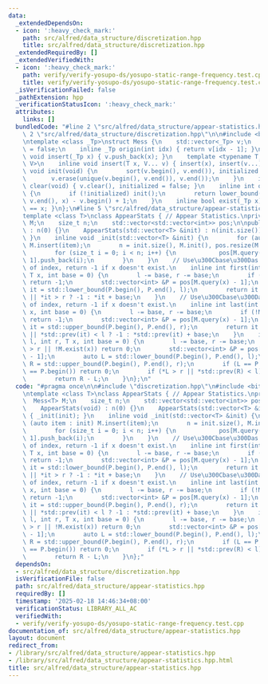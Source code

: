 ```yaml
---
data:
  _extendedDependsOn:
  - icon: ':heavy_check_mark:'
    path: src/alfred/data_structure/discretization.hpp
    title: src/alfred/data_structure/discretization.hpp
  _extendedRequiredBy: []
  _extendedVerifiedWith:
  - icon: ':heavy_check_mark:'
    path: verify/verify-yosupo-ds/yosupo-static-range-frequency.test.cpp
    title: verify/verify-yosupo-ds/yosupo-static-range-frequency.test.cpp
  _isVerificationFailed: false
  _pathExtension: hpp
  _verificationStatusIcon: ':heavy_check_mark:'
  attributes:
    links: []
  bundledCode: "#line 2 \"src/alfred/data_structure/appear-statistics.hpp\"\n\n#line\
    \ 2 \"src/alfred/data_structure/discretization.hpp\"\n\n#include <bits/stdc++.h>\n\
    \ntemplate <class _Tp>\nstruct Mess {\n    std::vector<_Tp> v;\n    bool initialized\
    \ = false;\n    inline _Tp origin(int idx) { return v[idx - 1]; }\n    inline\
    \ void insert(_Tp x) { v.push_back(x); }\n    template <typename T, typename...\
    \ V>\n    inline void insert(T x, V... v) { insert(x), insert(v...); }\n    inline\
    \ void init(void) {\n        sort(v.begin(), v.end()), initialized = true;\n \
    \       v.erase(unique(v.begin(), v.end()), v.end());\n    }\n    inline void\
    \ clear(void) { v.clear(), initialized = false; }\n    inline int query(_Tp x)\
    \ {\n        if (!initialized) init();\n        return lower_bound(v.begin(),\
    \ v.end(), x) - v.begin() + 1;\n    }\n    inline bool exist(_Tp x) { return origin(query(x))\
    \ == x; }\n};\n#line 5 \"src/alfred/data_structure/appear-statistics.hpp\"\n\n\
    template <class T>\nclass AppearStats { // Appear Statistics.\nprivate:\n    Mess<T>\
    \ M;\n    size_t n;\n    std::vector<std::vector<int>> pos;\n\npublic:\n    AppearStats(void)\
    \ : n(0) {}\n    AppearStats(std::vector<T> &init) : n(init.size()) { _init(init);\
    \ }\n    inline void _init(std::vector<T> &init) {\n        for (auto item : init)\
    \ M.insert(item);\n        n = init.size(), M.init(), pos.resize(M.v.size());\n\
    \        for (size_t i = 0; i < n; i++) {\n            pos[M.query(init[i]) -\
    \ 1].push_back(i);\n        }\n    }\n    // Use\u300Cbase\u300Das the beginning\
    \ of index, return -1 if x doesn't exist.\n    inline int first(int l, int r,\
    \ T x, int base = 0) {\n        l -= base, r -= base;\n        if (!M.exist(x))\
    \ return -1;\n        std::vector<int> &P = pos[M.query(x) - 1];\n        auto\
    \ it = std::lower_bound(P.begin(), P.end(), l);\n        return it == P.end()\
    \ || *it > r ? -1 : *it + base;\n    }\n    // Use\u300Cbase\u300Das the beginning\
    \ of index, return -1 if x doesn't exist.\n    inline int last(int l, int r, T\
    \ x, int base = 0) {\n        l -= base, r -= base;\n        if (!M.exist(x))\
    \ return -1;\n        std::vector<int> &P = pos[M.query(x) - 1];\n        auto\
    \ it = std::upper_bound(P.begin(), P.end(), r);\n        return it == P.begin()\
    \ || *std::prev(it) < l ? -1 : *std::prev(it) + base;\n    }\n    inline int count(int\
    \ l, int r, T x, int base = 0) {\n        l -= base, r -= base;\n        if (l\
    \ > r || !M.exist(x)) return 0;\n        std::vector<int> &P = pos[M.query(x)\
    \ - 1];\n        auto L = std::lower_bound(P.begin(), P.end(), l);\n        auto\
    \ R = std::upper_bound(P.begin(), P.end(), r);\n        if (L == P.end() || R\
    \ == P.begin()) return 0;\n        if (*L > r || *std::prev(R) < l) return 0;\n\
    \        return R - L;\n    }\n};\n"
  code: "#pragma once\n\n#include \"discretization.hpp\"\n#include <bits/stdc++.h>\n\
    \ntemplate <class T>\nclass AppearStats { // Appear Statistics.\nprivate:\n  \
    \  Mess<T> M;\n    size_t n;\n    std::vector<std::vector<int>> pos;\n\npublic:\n\
    \    AppearStats(void) : n(0) {}\n    AppearStats(std::vector<T> &init) : n(init.size())\
    \ { _init(init); }\n    inline void _init(std::vector<T> &init) {\n        for\
    \ (auto item : init) M.insert(item);\n        n = init.size(), M.init(), pos.resize(M.v.size());\n\
    \        for (size_t i = 0; i < n; i++) {\n            pos[M.query(init[i]) -\
    \ 1].push_back(i);\n        }\n    }\n    // Use\u300Cbase\u300Das the beginning\
    \ of index, return -1 if x doesn't exist.\n    inline int first(int l, int r,\
    \ T x, int base = 0) {\n        l -= base, r -= base;\n        if (!M.exist(x))\
    \ return -1;\n        std::vector<int> &P = pos[M.query(x) - 1];\n        auto\
    \ it = std::lower_bound(P.begin(), P.end(), l);\n        return it == P.end()\
    \ || *it > r ? -1 : *it + base;\n    }\n    // Use\u300Cbase\u300Das the beginning\
    \ of index, return -1 if x doesn't exist.\n    inline int last(int l, int r, T\
    \ x, int base = 0) {\n        l -= base, r -= base;\n        if (!M.exist(x))\
    \ return -1;\n        std::vector<int> &P = pos[M.query(x) - 1];\n        auto\
    \ it = std::upper_bound(P.begin(), P.end(), r);\n        return it == P.begin()\
    \ || *std::prev(it) < l ? -1 : *std::prev(it) + base;\n    }\n    inline int count(int\
    \ l, int r, T x, int base = 0) {\n        l -= base, r -= base;\n        if (l\
    \ > r || !M.exist(x)) return 0;\n        std::vector<int> &P = pos[M.query(x)\
    \ - 1];\n        auto L = std::lower_bound(P.begin(), P.end(), l);\n        auto\
    \ R = std::upper_bound(P.begin(), P.end(), r);\n        if (L == P.end() || R\
    \ == P.begin()) return 0;\n        if (*L > r || *std::prev(R) < l) return 0;\n\
    \        return R - L;\n    }\n};"
  dependsOn:
  - src/alfred/data_structure/discretization.hpp
  isVerificationFile: false
  path: src/alfred/data_structure/appear-statistics.hpp
  requiredBy: []
  timestamp: '2025-02-18 14:46:34+08:00'
  verificationStatus: LIBRARY_ALL_AC
  verifiedWith:
  - verify/verify-yosupo-ds/yosupo-static-range-frequency.test.cpp
documentation_of: src/alfred/data_structure/appear-statistics.hpp
layout: document
redirect_from:
- /library/src/alfred/data_structure/appear-statistics.hpp
- /library/src/alfred/data_structure/appear-statistics.hpp.html
title: src/alfred/data_structure/appear-statistics.hpp
---
```

